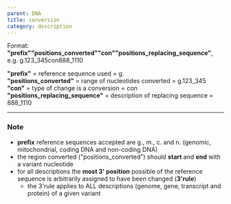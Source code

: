 ```yaml
---
parent: DNA
title: conversion
category: description
---
```


Format: **"prefix""positions_converted""con""positions_replacing_sequence"**,  e.g. g.123\_345con888\_1110

**"prefix"**  =  reference sequence used  =  g.<br>
**"positions_converted"**  =  range of nucleotides converted  =  g.123\_345<br>
**"con"**  =  type of change is a conversion =  con<br> 
**"positions_replacing_sequence"**  =  description of replacing sequence  =  888\_1110
 
---

### Note

*	**prefix** reference sequences accepted are g., m., c. and n. (genomic, mitochondrial, coding DNA and non-coding DNA)
*	the region converted ("positions\_converted") should **start** and **end** with a variant nucleotide
*	for all descriptions the **most 3' position** possible of the reference sequence is arbitrarily assigned to have been changed (**3'rule**)
	*	the 3'rule applies to ALL descriptions (genome, gene, transcript and protein) of a given variant
